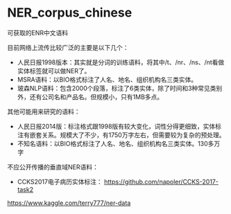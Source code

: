 # NER_corpus_chinese
可获取的ENR中文语料

目前网络上流传比较广泛的主要是以下几个：
+ 人民日报1998版本：其实就是分词的训练语料，将其中/t、/nr、/ns、/nt看做实体标签就可以做NER了。
+ MSRA语料：以BIO格式标注了人名、地名、组织机构名三类实体。
+ 玻森NLP语料：包含2000个段落，标注了6类实体，除了时间和3种常见类别外，还有公司名和产品名。但规模小，只有1MB多点。

其他可能用来研究的语料：
+ 人民日报2014版：标注格式跟1998版有较大变化，词性分得更细致，实体标注有嵌套关系。规模大了不少，有1750万字左右，但需要较为复杂的预处理。
+ 不知名语料：以BIO格式标注了人名、地名、组织机构名三类实体。130多万字

不应公开传播的垂直域NER语料：
+ CCKS2017电子病历实体标注：
https://github.com/napoler/CCKS-2017-task2

https://www.kaggle.com/terry777/ner-data
